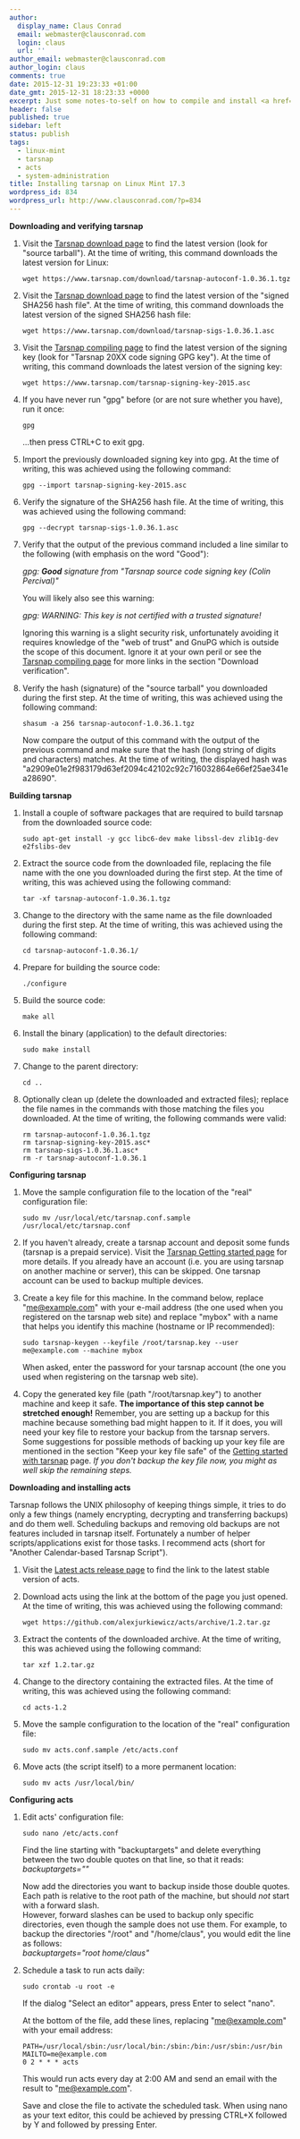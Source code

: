 ```yaml
---
author:
  display_name: Claus Conrad
  email: webmaster@clausconrad.com
  login: claus
  url: ''
author_email: webmaster@clausconrad.com
author_login: claus
comments: true
date: 2015-12-31 19:23:33 +01:00
date_gmt: 2015-12-31 18:23:33 +0000
excerpt: Just some notes-to-self on how to compile and install <a href="https://www.tarsnap.com/">tarsnap</a> and <a href="https://github.com/alexjurkiewicz/acts">acts</a> on Ubuntu 14.04 and its derivatives.
header: false
published: true
sidebar: left
status: publish
tags:
  - linux-mint
  - tarsnap
  - acts
  - system-administration
title: Installing tarsnap on Linux Mint 17.3
wordpress_id: 834
wordpress_url: http://www.clausconrad.com/?p=834
---
```

**Downloading and verifying tarsnap**

1. Visit the [Tarsnap download page](https://www.tarsnap.com/download.html) to find the latest version (look for "source tarball"). At the time of writing, this command downloads the latest version for Linux:

   ```shell
   wget https://www.tarsnap.com/download/tarsnap-autoconf-1.0.36.1.tgz
   ```

2. Visit the [Tarsnap download page](https://www.tarsnap.com/download.html) to find the latest version of the "signed SHA256 hash file". At the time of writing, this command downloads the latest version of the signed SHA256 hash file:

   ```shell
   wget https://www.tarsnap.com/download/tarsnap-sigs-1.0.36.1.asc
   ```

3. Visit the [Tarsnap compiling page](https://www.tarsnap.com/compiling.html) to find the latest version of the signing key (look for "Tarsnap 20XX code signing GPG key"). At the time of writing, this command downloads the latest version of the signing key:
   
   ```shell
   wget https://www.tarsnap.com/tarsnap-signing-key-2015.asc
   ```

4. If you have never run "gpg" before (or are not sure whether you have), run it once:

   ```shell
   gpg
   ```

   ...then press CTRL+C to exit gpg.

5. Import the previously downloaded signing key into gpg. At the time of writing, this was achieved using the following command:

   ```shell
   gpg --import tarsnap-signing-key-2015.asc
   ```

6. Verify the signature of the SHA256 hash file. At the time of writing, this was achieved using the following command:

   ```shell
   gpg --decrypt tarsnap-sigs-1.0.36.1.asc
   ```

7. Verify that the output of the previous command included a line similar to the following (with emphasis on the word "Good"):

   _gpg: **Good** signature from "Tarsnap source code signing key (Colin Percival)"_

   You will likely also see this warning:

   _gpg: WARNING: This key is not certified with a trusted signature!_

   Ignoring this warning is a slight security risk, unfortunately avoiding it requires knowledge of the "web of trust" and GnuPG which is outside the scope of this document. Ignore it at your own peril or see the [Tarsnap compiling page](https://www.tarsnap.com/compiling.html) for more links in the section "Download verification".

8. Verify the hash (signature) of the "source tarball" you downloaded during the first step. At the time of writing, this was achieved using the following command:

   ```shell
   shasum -a 256 tarsnap-autoconf-1.0.36.1.tgz
   ```

   Now compare the output of this command with the output of the previous command and make sure that the hash (long string of digits and characters) matches. At the time of writing, the displayed hash was "a2909e01e2f983179d63ef2094c42102c92c716032864e66ef25ae341ea28690".

**Building tarsnap**

1. Install a couple of software packages that are required to build tarsnap from the downloaded source code:

   ```shell
   sudo apt-get install -y gcc libc6-dev make libssl-dev zlib1g-dev e2fslibs-dev
   ```

2. Extract the source code from the downloaded file, replacing the file name with the one you downloaded during the first step. At the time of writing, this was achieved using the following command:

   ```shell
   tar -xf tarsnap-autoconf-1.0.36.1.tgz
   ```

3. Change to the directory with the same name as the file downloaded during the first step. At the time of writing, this was achieved using the following command:

   ```shell
   cd tarsnap-autoconf-1.0.36.1/
   ```

4. Prepare for building the source code:
   
   ```shell
   ./configure
   ```

5. Build the source code:

   ```shell
   make all
   ```

6. Install the binary (application) to the default directories:  
   ```shell
   sudo make install
   ```

7. Change to the parent directory:

   ```shell
   cd ..
   ```

8. Optionally clean up (delete the downloaded and extracted files); replace the file names in the commands with those matching the files you downloaded. At the time of writing, the following commands were valid:

   ```shell
   rm tarsnap-autoconf-1.0.36.1.tgz
   rm tarsnap-signing-key-2015.asc*
   rm tarsnap-sigs-1.0.36.1.asc*
   rm -r tarsnap-autoconf-1.0.36.1
   ```
  
**Configuring tarsnap**

1. Move the sample configuration file to the location of the "real" configuration file:

   ```shell
   sudo mv /usr/local/etc/tarsnap.conf.sample /usr/local/etc/tarsnap.conf
   ```

2. If you haven't already, create a tarsnap account and deposit some funds (tarsnap is a prepaid service). Visit the [Tarsnap Getting started page](https://www.tarsnap.com/gettingstarted.html) for more details. If you already have an account (i.e. you are using tarsnap on another machine or server), this can be skipped. One tarsnap account can be used to backup multiple devices.

3. Create a key file for this machine. In the command below, replace "me@example.com" with your e-mail address (the one used when you registered on the tarsnap web site) and replace "mybox" with a name that helps you identify this machine (hostname or IP recommended):

   ```shell
   sudo tarsnap-keygen --keyfile /root/tarsnap.key --user me@example.com --machine mybox
   ```

   When asked, enter the password for your tarsnap account (the one you used when registering on the tarsnap web site).

4. Copy the generated key file (path "/root/tarsnap.key") to another machine and keep it safe. **The importance of this step cannot be stretched enough!** Remember, you are setting up a backup for this machine because something bad might happen to it. If it does, you will need your key file to restore your backup from the tarsnap servers. Some suggestions for possible methods of backing up your key file are mentioned in the section "Keep your key file safe" of the [Getting started with tarsnap](https://www.tarsnap.com/gettingstarted.html) page. _If you don't backup the key file now, you might as well skip the remaining steps._
  
**Downloading and installing acts**

Tarsnap follows the UNIX philosophy of keeping things simple, it tries to do only a few things (namely encrypting, decrypting and transferring backups) and do them well. Scheduling backups and removing old backups are not features included in tarsnap itself. Fortunately a number of helper scripts/applications exist for those tasks. I recommend acts (short for "Another Calendar-based Tarsnap Script").

1. Visit the [Latest acts release page](https://github.com/alexjurkiewicz/acts/releases/latest) to find the link to the latest stable version of acts.

2. Download acts using the link at the bottom of the page you just opened. At the time of writing, this was achieved using the following command:

   ```shell
   wget https://github.com/alexjurkiewicz/acts/archive/1.2.tar.gz
   ```

3. Extract the contents of the downloaded archive. At the time of writing, this was achieved using the following command:

   ```shell
   tar xzf 1.2.tar.gz
   ```

4. Change to the directory containing the extracted files. At the time of writing, this was achieved using the following command:

   ```shell
   cd acts-1.2
   ```

5. Move the sample configuration to the location of the "real" configuration file:

   ```shell
   sudo mv acts.conf.sample /etc/acts.conf
   ```

6. Move acts (the script itself) to a more permanent location:

   ```shell
   sudo mv acts /usr/local/bin/
   ```

**Configuring acts**

1. Edit acts' configuration file:

   ```shell
   sudo nano /etc/acts.conf
   ```

   Find the line starting with "backuptargets" and delete everything between the two double quotes on that line, so that it reads:  
   _backuptargets=""_

   Now add the directories you want to backup inside those double quotes. Each path is relative to the root path of the machine, but should _not_ start with a forward slash.  
   However, forward slashes can be used to backup only specific directories, even though the sample does not use them. For example, to backup the directories "/root" and "/home/claus", you would edit the line as follows:  
   _backuptargets="root home/claus"_

2. Schedule a task to run acts daily:

   ```shell
   sudo crontab -u root -e
   ```

   If the dialog "Select an editor" appears, press Enter to select "nano".


   At the bottom of the file, add these lines, replacing "me@example.com" with your email address:

   ```
   PATH=/usr/local/sbin:/usr/local/bin:/sbin:/bin:/usr/sbin:/usr/bin
   MAILTO=me@example.com
   0 2 * * * acts
   ```

   This would run acts every day at 2:00 AM and send an email with the result to "me@example.com".

   Save and close the file to activate the scheduled task. When using nano as your text editor, this could be achieved by pressing CTRL+X followed by Y and followed by pressing Enter.
